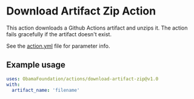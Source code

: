 # Download Artifact Zip Action

This action downloads a Github Actions artifact and unzips it. The
action fails gracefully if the artifact doesn't exist.

See the [action.yml](./action.yml) file for parameter info.

## Example usage

```yaml
uses: ObamaFoundation/actions/download-artifact-zip@v1.0
with:
  artifact_name: 'filename'
```
